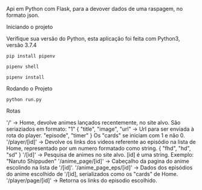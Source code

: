 Api em Python com Flask, para a devover dados de uma raspagem, no formato json.

Iniciando o projeto

Verifique sua versão do Python, esta aplicação foi feita com Python3, versão 3.7.4

    pip install pipenv

    pipenv shell

    pipenv install

Rodando o Projeto

    python run.py

Rotas

'/' -> Home, devolve animes lançados recentemente, no site alvo.
    São seriaziados em formato:
        "1" {
            "title",
            "image",
            "url" -> Url para ser enviada à rota do player.
            "episode",
            "timer"
        }
    Os "cards" se iniciam com 1 e não 0.
'/player/[id]' -> Devolve os links dos videos referente ao episódio na lista de Home, representado por um numero formatado como string.
    {
        "fhd",
        "hd",
        "sd"
    }
'/[id]' -> Pesquisa de animes no site alvo. [id] é uma string.
    Exemplo: "Naruto Shippuden"
'/anime_page/[id]' -> Cabeçalho da pagina do anime escolindo na lista de '/[id]'.
'/anime_page_eps/[id]' -> Dados dos episódios do anime escolhido de '/[id], serializados como os "cards" de Home.
'/player/page/[id]' -> Retorna os links do episodio escolhido.
